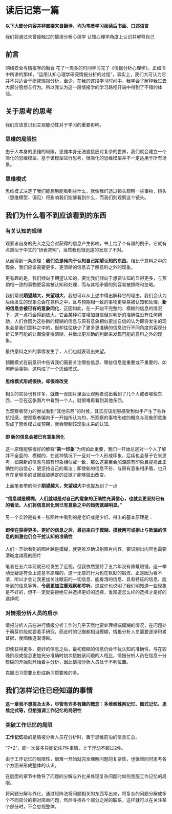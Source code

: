 # 读后记第一篇

**以下大部分内容并非直接来自翻译，均为笔者学习阅读后书面、口述语言**

我们将通过未曾接触过的情报分析心理学 认知心理学角度上认识并解释自己

## 前言

网络安全与情报学的融合
花了一周多的时间学习完了《情报分析心理学》，正如书中所讲的那样，“运用认知心理学研究情报分析的过程”，事实上，我们大可认为它并不只适合于研究情报分析，至少，在我的这段学习时间中，我学会了解释我过去大部分思想与行为。所以我认为这一段情报学的学习路程开端中得到了不错的体验。

## 关于思考的思考

我们应该意识到主观能动性对于学习的重要影响。

### 思维的局限性

由于人本身的思维的局限，思维本身无法直接应对复杂的世界，我们就会建立一个简化的思维模型，基于该模型进行思考，但简化的思维模型并不一定适用于所有场景。

### 思维模式

思维模式决定了我们能想到能看到些什么，就像我们透过镜头观察一些事物，镜头（思维模型、偏见）将影响我们能够看到什么，而我们则观察这个镜头。

## 我们为什么看不到应该看到的东西

### 有关认知的规律

观察者自身的先入之见会对获得的信息产生影响，书上给了个有趣的例子，它就有点类似于中文的“研表究明”，当然我也很迅速的发现了不对。

从而得到一条原理：**我们总是倾向于认知自己期望认知的东西**。相比于意料之中的现象，我们应该需要更多、更清晰的信息去了解意料之外的现象。

更有趣的是，我们倾向于期望认知的，要比我们倾向于想要认知的显得更多，与预期相一致的事物更容易被认知和处理，而与其相矛盾的则容易被排除和忽略。

我们常说**期望越大，失望越大**，我想可以从上述中得出解释它的理由。我们会认为后续发生的现象总会在意料之中，且与预期相一致的事物更容易被认知和处理，**新的信息会被已有的意象同化**，正因如此，在一开始不完整的、模糊的信息的情况下，这一点将会得到放大，它会某种程度增加自信但对判断的准确性没有任何帮助，人们会因为这些新的模糊的信息与原有意象相似更加自信的认为即将发生的现象会是我们意料之中的，但却往往缺少了更多更准确的信息进行不同角度的客观分析去尽可能的让画像变得清晰，并做出更准确的判断来发现可能的意料之外的现象。

最终意料之外的事情发生了，人们也就表现出失望。

预期模式在前意识中告诉我们需要关注哪些信息、哪些信息是重要或不重要的、如何解读事物，这构成了一个思维模式。

#### 思维模式形成很快，却很难改变

相关的实验也有许多，就像一张图片里面让观察者说出看到了几个人或者哪些东西，一旦在这张图片中看到一个人，就很难再看到其他东西。

当观察者努力的尝试看到“其他东西”的时候，其实应该能够感受到似乎产生了些许抗拒感，使观察者偏向于一开始所认为的，所观察的事物形成的概念与现象即意象形成了思维模式或预期，就会限制该现象未来的认知。

#### 即 新的信息会被已有意象同化

这一原理能够很好的解释“**第一印象**”为何如此重要，我们一开始总是对一个人了解并不全面的、模糊的，在这种情况下一旦对一个人形成印象，后续也会基于它来思考，如果新的信息与原有印象相似或一致，那么这甚至会加深原有印象且提高此正确性的自信心，更坚持自己的看法；即使新的信息不符、与原有意象相矛盾，也只有在足够多的证据或被确定的证据才能够做出改变。

上面笔者举的例子**期望越大，失望越大**中也提及到了一点

#### “信息越是模糊，人们就越是对自己的意象的正确性充满信心，也就会更坚持已有的看法，人们将信息同化到已有意象之中的趋势就越明显。”

另一个实验是有关一张图片中看到的是老妇或是少妇，得出的基本原理是：

#### 即使在获得更多、更好的信息之后，最初来自于模糊、摸棱两可或拒止与欺骗的信息的刺激也仍会干扰认知的准确性

人们一开始看到的图片越是模糊，就更难准确识别图片内容，要识别出内容也需要清晰度越高的图片

笔者在五六年前就已经发生了近视，但我依然坚持了五六年没有佩戴眼镜，这一举动无疑是符合上述基本原理的，这一无意的行为也在默默的锻炼，正是因为看不清，所以才会让我更加关注眼前的一切信息、能看清的信息、具有特征的信息、能听到的信息等等，**令我更加注重观察和聆听**。这或许也说明了我们明知道一些现象是不好的，但不一定就要拒绝它并选择更好的选择，谁知道怎么样的选择才是好的选择呢.

### 对情报分析人员的启示

情报分析人员在进行情报分析工作时几乎天然地要处理极端模糊的情况，在问题处于萌芽阶段就要着手研究，而此时的证据都相当模糊，情报分析人员需要逐渐积累证据，使图像逐渐清晰。

即使获得更多、更好的信息之后，最初模糊的信息仍会干扰认知的准确性，与在较晚阶段或信息更加充分准确时初次接触该问题的人相比，情报分析人员在信息十分模糊的开始就开始着手分析，因此情报分析人员处于不利位置。

克服旧习惯要比形成新习惯要难的多。

## 我们怎样记住已经知道的事情

**这一章我不想提及太多，尽管有许多有趣的概念：多维蜘蛛网记忆、图式记忆、思维定式等，但想强调工作记忆的局限性**

### 突破工作记忆的局限

**工作记忆**指的是情报分析人员在分析时，置于思维前沿的信息汇总。

“7±2”，即一次最多只能记住7件事情，上下浮动不超过2件。

由于工作记忆的局限性，很难一开始就完全理解问题的复杂性，也很难同时思考各个方面来形成整体的认识。

在后面的章节中教导了问题的分解与外化来处理复杂问题时如何克服工作记忆的局限。

将问题分解与外化，通过矩阵法将问题相关的东西写出来，将复杂的问题分解成多个不同部分的相对简单问题，然后寻找各个部分之间的联系，这样就可以在关注某个部分时，不会忽视整体。
